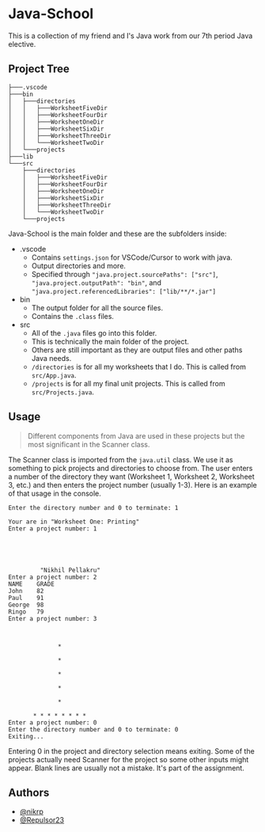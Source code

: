 
# Java-School
This is a collection of my friend and I's Java work from our 7th period Java elective.
##  Project Tree
```
├───.vscode
├───bin
│   ├───directories
│   │   ├───WorksheetFiveDir
│   │   ├───WorksheetFourDir
│   │   ├───WorksheetOneDir
│   │   ├───WorksheetSixDir
│   │   ├───WorksheetThreeDir
│   │   └───WorksheetTwoDir
│   └───projects
├───lib
└───src
    ├───directories
    │   ├───WorksheetFiveDir
    │   ├───WorksheetFourDir
    │   ├───WorksheetOneDir
    │   ├───WorksheetSixDir
    │   ├───WorksheetThreeDir
    │   └───WorksheetTwoDir
    └───projects
```

Java-School is the main folder and these are the subfolders inside:

- .vscode
    - Contains `settings.json` for VSCode/Cursor to work with java.
    - Output directories and more.
    - Specified through `"java.project.sourcePaths": ["src"]`, `"java.project.outputPath": "bin"`, and `"java.project.referencedLibraries": ["lib/**/*.jar"]`
- bin
    - The output folder for all the source files.
    - Contains the `.class` files.
- src
    - All of the `.java` files go into this folder.
    - This is technically the main folder of the project.
    - Others are still important as they are output files and other paths Java needs.
    - `/directories` is for all my worksheets that I do. This is called from `src/App.java`.
    - `/projects` is for all my final unit projects. This is called from `src/Projects.java`.
## Usage
> Different components from Java are used in these projects but the most significant in the Scanner class.

The Scanner class is imported from the `java.util` class. We use it as something to pick projects and directories to choose from. The user enters a number of the directory they want (Worksheet 1, Worksheet 2, Worksheet 3, etc.) and then enters the project number (usually 1-3). Here is an example of that usage in the console.

``` console
Enter the directory number and 0 to terminate: 1

Your are in "Worksheet One: Printing"
Enter a project number: 1





         "Nikhil Pellakru"
Enter a project number: 2
NAME    GRADE
John    82
Paul    91
George  98
Ringo   79
Enter a project number: 3



              *

              *

              *

              *

              *

       * * * * * * * *
Enter a project number: 0
Enter the directory number and 0 to terminate: 0
Exiting...
```

Entering 0 in the project and directory selection means exiting. Some of the projects actually need Scanner for the project so some other inputs might appear. Blank lines are usually not a mistake. It's part of the assignment.
## Authors

- [@nikrp](https://github.com/nikrp)
- [@Repulsor23](https://github.com/Repulsor23)
